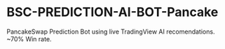# BSC-PREDICTION-AI-BOT-Pancake
PancakeSwap Prediction Bot using live TradingView AI recomendations. ~70% Win rate.
